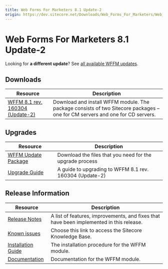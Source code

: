 ```yaml
---
title: Web Forms For Marketers 8.1 Update-2
origin: https://dev.sitecore.net/Downloads/Web_Forms_For_Marketers/Web_Forms_For_Marketers_81/Web_Forms_For_Marketers_81_Update2
---
```


# Web Forms For Marketers 8.1 Update-2

  <Alert variant='warning' mb={4}>
    <AlertIcon />
    

Looking for **a different update**? See [all available WFFM updates](/downloads/Web_Forms_For_Marketers).


  </Alert>
  

## Downloads

 | Resource | Description |
 | --- | --- |
 | [WFFM 8.1 rev. 160304 (Update-2)](https://sitecoredev.azureedge.net/~/media/C0C7DD85F13B424F9A10B8E25569EDD3.ashx?date=20160307T103827) | Download and install WFFM module. The package consists of two Sitecore packages – one for CM servers and one for CD servers. |

## Upgrades

 | Resource | Description |
 | --- | --- |
 | [WFFM Update Package](https://sitecoredev.azureedge.net/~/media/16D3988BC0D04F7EAD62D7E944A7A7DF.ashx?date=20160307T104456) | Download the files that you need for the upgrade process |
 | [Upgrade Guide](https://sitecoredev.azureedge.net/~/media/600A442C58AC4CE6B9CF7C7A3B4846BD.ashx?date=20170822T121325) | A guide to upgrading to WFFM 8.1 rev. 160304 (Update-2) |

## Release Information

 | Resource | Description |
 | --- | --- |
 | [Release Notes](/downloads/Web%20Forms%20For%20Marketers/Web%20Forms%20For%20Marketers%2081/Web%20Forms%20For%20Marketers%2081%20Update2/Release%20Notes) | A list of features, improvements, and fixes that have been implemented in this release. |
 | [Known issues](https://kb.sitecore.net/articles/390090) | Choose this link to access the Sitecore Knowledge Base. |
 | [Installation Guide](https://sitecoredev.azureedge.net/~/media/94C0115BD94E481BB6764DBA996BB785.ashx?date=20170824T092232) | The installation procedure for the WFFM module. |
 | [Documentation](https://doc.sitecore.com/developers/81/web-forms-for-marketers/en/index-en.html) | Documentation for the WFFM module. |